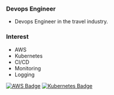 ### Devops Engineer
- Devops Engineer in the travel industry.

### Interest
- AWS
- Kubernetes
- CI/CD
- Monitoring
- Logging

[![AWS Badge](https://img.shields.io/badge/-AWS-%23FF0000?logo=Amazon-AWS&logoColor=white)](https://docs.aws.amazon.com/)
[![Kubernetes Badge](https://img.shields.io/badge/-Kubernetes-%23A9225C?logo=kubernetes&logoColor=white)](https://kubernetes.io/docs/concepts/overview/what-is-kubernetes/)
